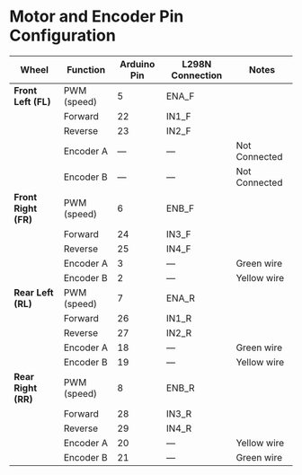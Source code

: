# Motor and Encoder Pin Configuration


| Wheel           | Function       | Arduino Pin | L298N Connection | Notes       |
|-----------------|----------------|------------|-----------------|------------|
| **Front Left (FL)**  | PWM (speed)   | 5          | ENA_F           |            |
|                 | Forward        | 22         | IN1_F           |            |
|                 | Reverse        | 23         | IN2_F           |            |
|                 | Encoder A      | —         | —               | Not Connected  |
|                 | Encoder B      | —       | —               | Not Connected    |
| **Front Right (FR)** | PWM (speed)   | 6          | ENB_F           |            |
|                 | Forward        | 24         | IN3_F           |            |
|                 | Reverse        | 25         | IN4_F           |            |
|                 | Encoder A      | 3         | —               | Green wire |
|                 | Encoder B      | 2         | —               | Yellow wire |
| **Rear Left (RL)**   | PWM (speed)   | 7          | ENA_R           |            |
|                 | Forward        | 26         | IN1_R           |            |
|                 | Reverse        | 27         | IN2_R           |            |
|                 | Encoder A      | 18          | —               | Green wire |
|                 | Encoder B      | 19          | —               | Yellow wire |
| **Rear Right (RR)**  | PWM (speed)   | 8          | ENB_R           |            |
|                 | Forward        | 28         | IN3_R           |            |
|                 | Reverse        | 29         | IN4_R           |            |
|                 | Encoder A      | 20          | —               | Yellow wire |
|                 | Encoder B      | 21          | —               | Green wire |


